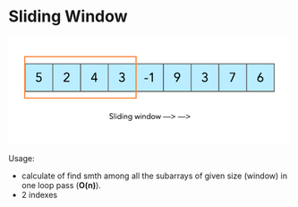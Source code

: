 # Sliding Window

![](../../.gitbook/assets/image.png)

Usage:

* calculate of find smth among all the subarrays of given size (window) in one loop pass (**O(n)**).
* 2 indexes





```
```
